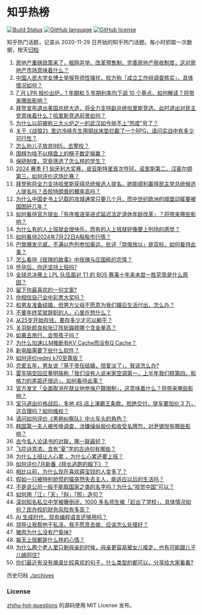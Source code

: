 # 知乎热榜
[![Build Status](https://github.com/ToWeLong/zhihu-hot-questions/workflows/CI/badge.svg)](https://github.com/ToWeLong/zhihu-hot-questions/actions)
[![GitHub language](https://img.shields.io/badge/language-golang-orange.svg)](https://golang.org/)
[![GitHub license](https://img.shields.io/github/license/ToWeLong/zhihu-hot-questions)](https://github.com/ToWeLong/zhihu-hot-questions/blob/main/LICENSE)

知乎热门话题，记录从 2020-11-29 日开始的知乎热门话题。每小时抓取一次数据，按天[归档](./archives)

<!-- BEGIN -->

1. [房地产重磅政策来了，租购并举、改革预售制、完善房地产税收制度，这对房地产市场意味着什么？](https://www.zhihu.com/question/662214977)
1. [中国人民大学女博士举报导师性骚扰，校方称「成立工作组调查核实」，具体情况如何？](https://www.zhihu.com/question/662247215)
1. [7 月 LPR 报价出炉，1 年期和 5 年期利率均下调 10 个基点，如何解读？将带来哪些影响？](https://www.zhihu.com/question/662247770)
1. [拜登宣布退出美国总统大选，将全力支持副总统哈里斯竞选，此时退出对民主党意味着什么？哈里斯竞选前景如何？](https://www.zhihu.com/question/662224581)
1. [为什么以前被称三大火炉之一的武汉如今排不上“热度”号了？](https://www.zhihu.com/question/661922575)
1. [关于《战狼2》里边冷峰先生用钢丝床垫拦截了一个RPG，请问实战中有多少可行性？](https://www.zhihu.com/question/63081162)
1. [怎么劝儿子放弃985，去警校？](https://www.zhihu.com/question/608804899)
1. [围棋为啥不以棋盘上的棋子数定输赢？](https://www.zhihu.com/question/662028265)
1. [保研制度，究竟筛选了怎么样的学生？](https://www.zhihu.com/question/627930104)
1. [2024 赛季 F1 匈牙利大奖赛，皮亚斯特里首次夺冠，诺里斯第二，汉密尔顿第三，如何评价这场比赛？](https://www.zhihu.com/question/662217235)
1. [拜登称将全力支持哈里斯获得总统候选人提名，她能顺利赢得民主党总统候选人提名吗？击败特朗普的概率高吗？](https://www.zhihu.com/question/662244709)
1. [为什么中国史书上记载的攻城通常只要几个月，而中世纪欧洲的城堡动辄要被围困好几年？](https://www.zhihu.com/question/661958042)
1. [如何看待官方提出「有序推进渐进式延迟法定退休年龄改革」？将带来哪些影响？](https://www.zhihu.com/question/662217578)
1. [为什么有的人上班就会很快乐，而有的人上班就好像要上刑场的感觉？](https://www.zhihu.com/question/661795215)
1. [如何看待2024年7月22日A股股市行情？](https://www.zhihu.com/question/661999392)
1. [巴黎爆发示威，不满以色列参加奥运，批评「禁俄放以」是双标，如何看待此事？](https://www.zhihu.com/question/662209291)
1. [怎么看待《玫瑰的故事》中玫瑰与庄国栋的恋情？](https://www.zhihu.com/question/659133499)
1. [怀孕后，你还坚持上班吗?](https://www.zhihu.com/question/658833839)
1. [全球总决赛上 LPL 队伍面对 T1 的 BO5 赛事十年来未尝一胜究竟是什么原因？](https://www.zhihu.com/question/629993852)
1. [留下你最喜欢的一句文案?](https://www.zhihu.com/question/662128257)
1. [你相信自己会中彩票大奖吗？](https://www.zhihu.com/question/662048110)
1. [和男友准备结婚，但男方父母不愿意为我们婚后生活付出，怎么办？](https://www.zhihu.com/question/662013947)
1. [不要年终奖就辞职的人，心里在想什么？](https://www.zhihu.com/question/661631503)
1. [从25岁开始存钱，要存多少才可以躺平？](https://www.zhihu.com/question/662099047)
1. [关羽斩颜良和张辽阵斩蹋顿哪个含金量高？](https://www.zhihu.com/question/658942316)
1. [如果去旅行，会带孩子吗？](https://www.zhihu.com/question/658294186)
1. [为什么加速LLM推断有KV Cache而没有Q Cache？](https://www.zhihu.com/question/653658936)
1. [新电脑需要下些什么软件？](https://www.zhihu.com/question/640888270)
1. [如何评价redmi k70至尊版？](https://www.zhihu.com/question/662052185)
1. [恋爱五年，男友说「基于责任结婚，但爱淡了」，我该怎么办?](https://www.zhihu.com/question/624488679)
1. [雷军隔空回应董明珠称「我们没有人说米家空调第一，上半年我们排第四，和格力的差距还很远」，如何看待此事？](https://www.zhihu.com/question/662085618)
1. [官方发文「全面取消在就业地参保户籍限制」，这意味着什么？将带来哪些影响？](https://www.zhihu.com/question/662197696)
1. [宝马退出价格战后，多地 4S 店上演霸王条款，拒绝交付，提车要加价 3 万，这合理吗？如何维权？](https://www.zhihu.com/question/662174353)
1. [请问如何评价《黑袍纠察队》中火车头的角色？](https://www.zhihu.com/question/661707963)
1. [韩国第一夫人被传唤调查，涉嫌操纵股价和收受名牌包，对尹锡悦有哪些影响？](https://www.zhihu.com/question/662197639)
1. [古今名人论读书的对联，哪一联最好？](https://www.zhihu.com/question/662129088)
1. [飞花诗意浓，含有“夏”字的古诗句有哪些？](https://www.zhihu.com/question/662135710)
1. [为什么上班让人心累 ，为什么心累还要上班？](https://www.zhihu.com/question/662053117)
1. [如何评价7月新番《擅长逃跑的殿下》？](https://www.zhihu.com/question/661578339)
1. [相比以前，为什么现在喜欢薛宝钗的人变多了？](https://www.zhihu.com/question/661063599)
1. [假如一只被特别娇惯的猫突然失去主人，能适应以后的生活吗？](https://www.zhihu.com/question/609779217)
1. [不是说公司一般不能取国家之类的名字吗？为什么“视觉中国”可以？](https://www.zhihu.com/question/661702871)
1. [如何用「江」「天」「斜」「照」造句？](https://www.zhihu.com/question/661936781)
1. [深圳知名私立中学被曝倒闭，1000 多名师生被「赶出了学校」，具体情况如何？民办校的财务风险有多高？](https://www.zhihu.com/question/662130600)
1. [AI 生成时代，现有编程语言还够用吗？](https://www.zhihu.com/question/661343995)
1. [领导让我帮他干私活，我不愿意去做，应该怎么处理好？](https://www.zhihu.com/question/662070043)
1. [猪肉为什么没有尸臭味?](https://www.zhihu.com/question/636869054)
1. [每天上班都是什么样的心情？](https://www.zhihu.com/question/661962429)
1. [为什么两个老人里只剩母亲的时候，母亲更容易被女儿接走，也有可能跟儿子儿媳同住?](https://www.zhihu.com/question/659067448)
1. [你们最近有没有摘录比较喜欢的句子，什么类型的都可以，分享给大家看看?](https://www.zhihu.com/question/662186913)

<!-- END -->

历史归档 [./archives](./archives)


### License
[zhihu-hot-questions](https://github.com/towelong/zhihu-hot-questions) 的源码使用 MIT License 发布。